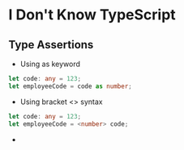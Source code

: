 # I Don't Know TypeScript

## Type Assertions

* Using as keyword

```typescript
let code: any = 123; 
let employeeCode = code as number;
```

* Using bracket <> syntax

```typescript
let code: any = 123; 
let employeeCode = <number> code; 
```

* 